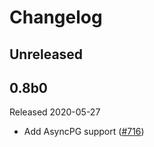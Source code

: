 # Changelog

## Unreleased

## 0.8b0

Released 2020-05-27

- Add AsyncPG support ([#716](https://github.com/open-telemetry/opentelemetry-python/pull/716))
